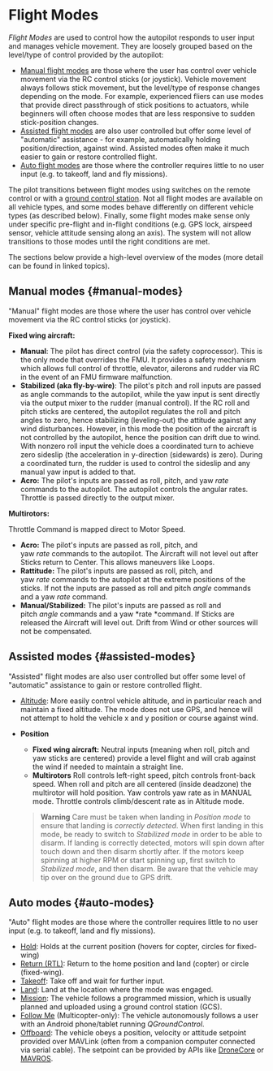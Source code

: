 # Flight Modes

*Flight Modes* are used to control how the autopilot responds to user input and manages vehicle movement. They are loosely grouped based on the level/type of control provided by the autopilot:

* [Manual flight modes](#manual-modes) are those where the user has control over vehicle movement via the RC control sticks (or joystick). Vehicle movement always follows stick movement, but the level/type of response changes depending on the mode. For example, experienced fliers can use modes that provide direct passthrough of stick positions to actuators, while beginners will often choose modes that are less responsive to sudden stick-position changes.
* [Assisted flight modes](#assisted-modes) are also user controlled but offer some level of "automatic" assistance - for example, automatically holding position/direction, against wind. Assisted modes often make it much easier to gain or restore controlled flight.
* [Auto flight modes](#auto-modes) are those where the controller requires little to no user input (e.g. to takeoff, land and fly missions).

The pilot transitions between flight modes using switches on the remote control or with a [ground control station](https://docs.qgroundcontrol.com/en/). Not all flight modes are available on all vehicle types, and some modes behave differently on different vehicle types (as described below). Finally, some flight modes make sense only under specific pre-flight and in-flight conditions (e.g. GPS lock, airspeed sensor, vehicle attitude sensing along an axis). The system will not allow transitions to those modes until the right conditions are met.

The sections below provide a high-level overview of the modes (more detail can be found in linked topics).


## Manual modes {#manual-modes}

"Manual" flight modes are those where the user has control over vehicle movement via the RC control sticks (or joystick). 

**Fixed wing aircraft:**

- **Manual**: The pilot has direct control (via the safety
  coprocessor). This is the only mode that overrides the FMU. It provides a safety mechanism
  which allows full control of throttle, elevator, ailerons and rudder
  via RC in the event of an FMU firmware malfunction.
- **Stabilized (aka fly-by-wire)**: The pilot's pitch and roll inputs are passed as angle commands to the autopilot, while the yaw input is sent directly via the output mixer to the rudder (manual control). If the RC roll and pitch sticks are centered, the autopilot regulates the roll and pitch angles to zero, hence stabilizing (leveling-out) the attitude against any wind disturbances. However, in this mode the position of the aircraft is not controlled by the autopilot, hence the position can drift due to wind. With nonzero roll input the vehicle does a coordinated turn to achieve zero sideslip (the acceleration in y-direction (sidewards) is zero). During a coordinated turn, the rudder is used to control the sideslip and any manual yaw input is added to that.
- **Acro:** The pilot's inputs are passed as roll, pitch, and yaw *rate* commands to the autopilot. The autopilot controls the angular rates. Throttle is passed directly to the output mixer.


**Multirotors:** 

Throttle Command is mapped direct to Motor Speed.

- **Acro:** The pilot's inputs are passed as roll, pitch, and
  yaw *rate* commands to the autopilot. The Aircraft will not
  level out after Sticks return to Center. This allows maneuvers like Loops.
- **Rattitude:** The pilot's inputs are passed as roll, pitch, and
  yaw *rate* commands to the autopilot at the extreme positions of
  the sticks. If not the inputs are passed as roll and
  pitch *angle* commands and a yaw *rate* command.
- **Manual/Stabilized:** The pilot's inputs are passed as roll and
  pitch *angle* commands and a yaw *rate *command. If Sticks are
  released the Aircraft will level out. Drift from Wind or other
  sources will not be compensated.


## Assisted modes {#assisted-modes}

"Assisted" flight modes are also user controlled but offer some level of "automatic" assistance to gain or restore controlled flight.

- [Altitude](../flight_modes/altitude.md): More easily control vehicle altitude, and in particular reach and maintain a fixed altitude. The mode does not use GPS, and hence will not attempt to hold the vehicle x and y position or course against wind.

- **Position**
  - **Fixed wing aircraft:** Neutral inputs (meaning when roll, pitch and yaw sticks are centered) provide a level flight and
    will crab against the wind if needed to maintain a straight line.
  - **Multirotors** Roll controls left-right speed, pitch controls
    front-back speed. When roll and pitch are all centered (inside
    deadzone) the multirotor will hold position. Yaw controls yaw rate
    as in MANUAL mode. Throttle controls climb/descent rate as in Altitude
    mode. 
    

  > **Warning** Care must be taken when landing in *Position mode* to ensure that landing is 
  > *correctly detected*. When first landing in this mode, be ready to switch 
  > to *Stabilized mode* in order to be able to disarm. If landing is correctly 
  > detected, motors will spin down after touch down and then disarm shortly after. 
  > If the motors keep spinning at higher RPM or start spinning up, first switch 
  > to *Stabilized mode*, and then disarm. Be aware that the vehicle may tip over 
  > on the ground due to GPS drift. 



## Auto modes {#auto-modes}

"Auto" flight modes are those where the controller requires little to no user input (e.g. to takeoff, land and fly missions).

- [Hold](../flight_modes/hold.md): Holds at the current position (hovers for copter, circles for fixed-wing)
- [Return (RTL)](../flight_modes/rtl.md): Return to the home position and land (copter) or circle (fixed-wing).
- [Takeoff](../flight_modes/takeoff.md): Take off and wait for further input.
- [Land](../flight_modes/land.md): Land at the location where the mode was engaged. 
- [Mission](../flight_modes/mission.md): The vehicle follows a programmed mission, which is usually planned and uploaded using a ground control station (GCS).
- [Follow Me](../flight_modes/follow_me.md) (Multicopter-only): The vehicle autonomously follows a user with an Android phone/tablet running *QGroundControl*.
- [Offboard](../flight_modes/offboard.md): The vehicle obeys a position, velocity or attitude
  setpoint provided over MAVLink (often from a companion computer connected via serial cable). The setpoint can be
  provided by APIs like [DroneCore](http://dronecore.io/) or [MAVROS](https://github.com/mavlink/mavros).
